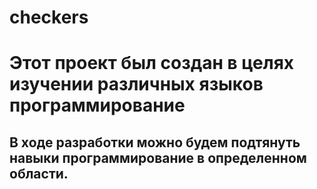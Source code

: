 # checkers
# Этот проект был создан в целях изучении различных языков программирование #
## В ходе разработки можно будем подтянуть навыки программирование в определенном области. ##
